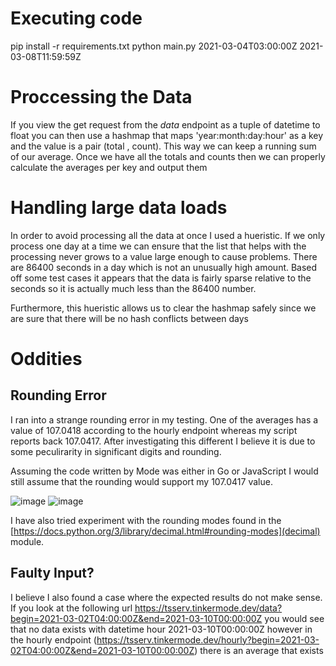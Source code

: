 # Executing code
pip install -r requirements.txt
python main.py 2021-03-04T03:00:00Z 2021-03-08T11:59:59Z

# Proccessing the Data
If you view the get request from the *data* endpoint as a tuple of datetime to float you can then use a hashmap that maps 
'year:month:day:hour' as a key and the value is a pair (total , count). This way we can keep a running sum of our average.
Once we have all the totals and counts then we can properly calculate the averages per key and output them

# Handling large data loads
In order to avoid processing all the data at once I used a hueristic. If we only process one day at a time we can ensure that 
the list that helps with the processing never grows to a value large enough to cause problems. There are 86400 seconds in a day
which is not an unusually high amount. Based off some test cases it appears that the data is fairly sparse relative to the seconds 
so it is actually much less than the 86400 number.

Furthermore, this hueristic allows us to clear the hashmap safely since we are sure that there will be no hash conflicts between days

# Oddities
## Rounding Error
I ran into a strange rounding error in my testing. One of the averages has a value of 107.0418 according to the hourly endpoint
whereas my script reports back 107.0417. After investigating this different I believe it is due to some peculirarity in significant digits and 
rounding.

Assuming the code written by Mode was either in Go or JavaScript I would still assume that the rounding would support my 107.0417 value.

![image](https://user-images.githubusercontent.com/30095041/233899118-f8fb07ab-d4a1-49d7-bcc3-12b1f5326ddd.png)
![image](https://user-images.githubusercontent.com/30095041/233899131-59e30c4e-743d-4132-8c3d-de618b477219.png)

I have also tried experiment with the rounding modes found in the [https://docs.python.org/3/library/decimal.html#rounding-modes](decimal) module.

## Faulty Input?
I believe I also found a case where the expected results do not make sense.
If you look at the following url https://tsserv.tinkermode.dev/data?begin=2021-03-02T04:00:00Z&end=2021-03-10T00:00:00Z you would see that 
no data exists with datetime hour 2021-03-10T00:00:00Z however in the hourly endpoint (https://tsserv.tinkermode.dev/hourly?begin=2021-03-02T04:00:00Z&end=2021-03-10T00:00:00Z) there is an average that exists
